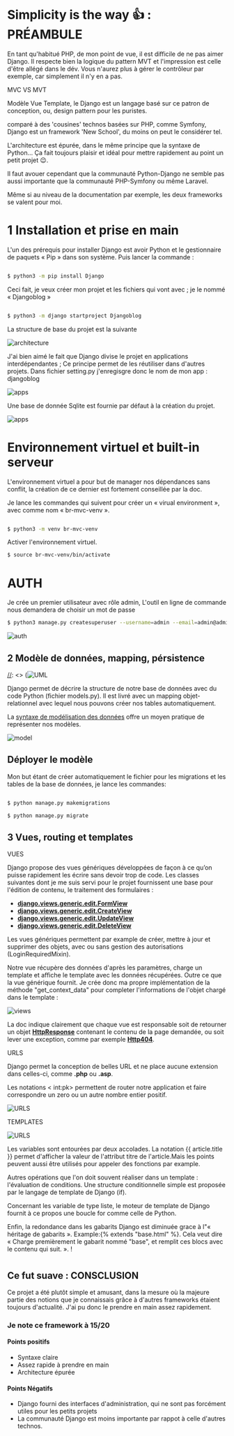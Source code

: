 # Simplicity is the way 👍 : PRÉAMBULE

En tant qu&#39;habitué PHP, de mon point de vue, il est difficile de ne pas aimer Django. Il respecte bien la logique du pattern MVT et l&#39;impression est celle d&#39;être allégé dans le dév. Vous n&#39;aurez plus à gérer le contrôleur par exemple, car simplement il n&#39;y en a pas.

MVC VS MVT

Modèle Vue Template, le Django est un langage basé sur ce patron de conception, ou, design pattern pour les puristes.

comparé à des &#39;cousines&#39; technos basées sur PHP, comme Symfony, Django est un framework &#39;New School&#39;, du moins on peut le considérer tel.

L&#39;architecture est épurée, dans le même principe que la syntaxe de Python… Ça fait toujours plaisir et idéal pour mettre rapidement au point un petit projet 😉.

Il faut avouer cependant que la communauté Python-Django ne semble pas aussi importante que la communauté PHP-Symfony ou même Laravel.

Même si au niveau de la documentation par exemple, les deux frameworks se valent pour moi.

# 1 Installation et prise en main

L&#39;un des prérequis pour installer Django est avoir Python et le gestionnaire de paquets « Pip » dans son système. Puis lancer la commande :

```sh

$ python3 -m pip install Django

```

Ceci fait, je veux créer mon projet et les fichiers qui vont avec ; je le nommé « Djangoblog »

```sh

$ python3 -m django startproject Djangoblog

```

La structure de base du projet est la suivante

![architecture](assets/snaps/pr_structure.jpg)

J'ai bien aimé le fait que Django divise le projet en applications interdépendantes ;
Ce principe permet de les réutiliser dans d'autres projets. 
Dans fichier setting.py j'enregisgre donc le nom de mon app : djangoblog

![apps](assets/snaps/apps.jpg)

Une base de donnée Sqlite est fournie par défaut à la création du projet.

![apps](assets/snaps/db.jpg)


#  Environnement virtuel et built-in serveur

L&#39;environnement virtuel a pour but de manager nos dépendances sans conflit, la création de ce dernier est fortement conseillée par la doc.

Je lance les commandes qui suivent pour créer un « virual environment », avec comme nom « br-mvc-venv ».

```sh

$ python3 -m venv br-mvc-venv

```

Activer l&#39;environnement virtuel.

```sh
$ source br-mvc-venv/bin/activate
```

# AUTH

Je crée un premier utilisateur avec rôle admin, L&#39;outil en ligne de commande nous demandera de choisir un mot de passe
```sh
$ python3 manage.py createsuperuser --username=admin --email=admin@admin.com
```
<div style="width: 100%; heigth:80px;">

![auth](assets/snaps/auth.png)
</div>



## 2 Modèle de données, mapping, pérsistence

[//]: <> (Sur la base du diagramme qui suit, je crée le modèle de données pour mon application.)

[//]: <> (![UML](assets/snaps/UML.jpg)

Django permet de décrire la structure de notre base de données avec du code Python (fichier models.py). Il est livré avec un mapping objet-relationnel avec lequel nous pouvons créer nos tables automatiquement.

La [syntaxe de modélisation des données](https://docs.djangoproject.com/fr/4.0/topics/db/models/) offre un moyen pratique de représenter nos modèles.

<div style="width: 50%">

![model](assets/snaps/models.png)
</div>

## Déployer le modèle

Mon but étant de créer automatiquement le fichier pour les migrations et les tables de la base de données, je lance les commandes:

```sh

$ python manage.py makemigrations

$ python manage.py migrate

```

## 3 Vues, routing et templates 

VUES

Django propose des vues génériques développées de façon à ce qu’on puisse rapidement les écrire sans devoir trop de code.
Les classes suivantes dont je me suis servi pour le projet fournissent une base pour l&#39;édition de contenu, le traitement des formulaires :

- [**django.views.generic.edit.FormView**](https://docs.djangoproject.com/fr/4.0/ref/class-based-views/generic-editing/#django.views.generic.edit.FormView)
- [**django.views.generic.edit.CreateView**](https://docs.djangoproject.com/fr/4.0/ref/class-based-views/generic-editing/#django.views.generic.edit.CreateView)
- [**django.views.generic.edit.UpdateView**](https://docs.djangoproject.com/fr/4.0/ref/class-based-views/generic-editing/#django.views.generic.edit.UpdateView)
- [**django.views.generic.edit.DeleteView**](https://docs.djangoproject.com/fr/4.0/ref/class-based-views/generic-editing/#django.views.generic.edit.DeleteView)

Les vues génériques permettent par example de créer, mettre à jour et supprimer des objets, avec ou sans gestion des autorisations (LoginRequiredMixin).

Notre vue récupère des données d&#39;après les paramètres, charge un template et affiche le template avec les données récupérées.
Outre ce que la vue générique fournit. Je crée donc ma propre implémentation de la méthode "get_context_data" pour completer l'informations de l'objet chargé dans le template :

![views](assets/snaps/views.jpg)


La doc indique clairement que chaque vue est responsable soit de retourner un objet [**HttpResponse**](https://docs.djangoproject.com/fr/4.0/ref/request-response/#django.http.HttpResponse) contenant le contenu de la page demandée, ou soit lever une exception, comme par exemple [**Http404**](https://docs.djangoproject.com/fr/4.0/topics/http/views/#django.http.Http404).

URLS

Django permet la conception de belles URL et ne place aucune extension dans celles-ci, comme  **.php**  ou  **.asp**.

Les notations < int:pk> permettent de router notre application et faire correspondre un zero ou un autre nombre entier positif.

<div style="width: 100%">

![URLS](assets/snaps/URLS.png)

</div>

TEMPLATES

<div style="width: 100%">

![URLS](assets/snaps/template.jpg)

</div>
Les variables sont entourées par deux accolades.  
La notation {{ article.title }}  permet d'afficher la valeur de l&#39;attribut titre de l&#39;article.Mais les points peuvent aussi être utilisés pour appeler des fonctions par example.

Autres opérations que l'on doit souvent réaliser dans un template : l'évaluation de conditions. Une structure conditionnelle simple est proposée par le langage de template de Django (if).

Concernant les variable de type liste, le moteur de template de Django fournit à ce propos une boucle for comme celle de Python.

Enfin, la redondance dans les gabarits Django est diminuée grace à  l&quot;« héritage de gabarits ». Example:{% extends &quot;base.html&quot; %}. Cela veut dire « Charge premièrement le gabarit nommé &quot;base&quot;, et remplit ces blocs avec le contenu qui suit. ». ! 

#

## Ce fut suave : CONSCLUSION

Ce projet a été plutôt simple et amusant, dans la mesure où la majeure partie des notions que je connaissais grâce à d&#39;autres frameworks étaient toujours d&#39;actualité. J&#39;ai pu donc le prendre en main assez rapidement.

### Je note ce framework à 15/20

#### Points positifs

- Syntaxe claire
- Assez rapide à prendre en main
- Architecture épurée

#### Points Négatifs

- Django fourni des interfaces d&#39;administration, qui ne sont pas forcément utiles pour les petits projets
- La communauté Django est moins importante par rappot à celle d'autres technos.